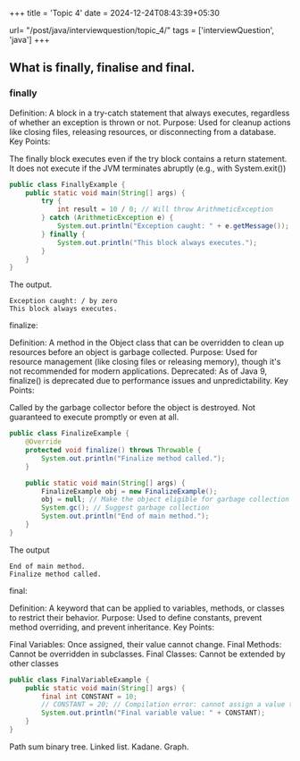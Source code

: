 +++
title = 'Topic 4'
date = 2024-12-24T08:43:39+05:30

url= "/post/java/interviewquestion/topic_4/"
tags = ['interviewQuestion', 'java']
+++

## What is finally, finalise and final.

### finally

Definition: A block in a try-catch statement that always executes, regardless of whether an exception is thrown or not.
Purpose: Used for cleanup actions like closing files, releasing resources, or disconnecting from a database.
Key Points:

The finally block executes even if the try block contains a return statement.
It does not execute if the JVM terminates abruptly (e.g., with System.exit())

```java 
public class FinallyExample {
    public static void main(String[] args) {
        try {
            int result = 10 / 0; // Will throw ArithmeticException
        } catch (ArithmeticException e) {
            System.out.println("Exception caught: " + e.getMessage());
        } finally {
            System.out.println("This block always executes.");
        }
    }
}
```
The output.
```
Exception caught: / by zero
This block always executes.
```

finalize:

Definition: A method in the Object class that can be overridden to clean up resources before an object is garbage collected.
Purpose: Used for resource management (like closing files or releasing memory), though it's not recommended for modern applications.
Deprecated: As of Java 9, finalize() is deprecated due to performance issues and unpredictability.
Key Points:

Called by the garbage collector before the object is destroyed.
Not guaranteed to execute promptly or even at all.

```java
public class FinalizeExample {
    @Override
    protected void finalize() throws Throwable {
        System.out.println("Finalize method called.");
    }

    public static void main(String[] args) {
        FinalizeExample obj = new FinalizeExample();
        obj = null; // Make the object eligible for garbage collection
        System.gc(); // Suggest garbage collection
        System.out.println("End of main method.");
    }
}

```
The output
```
End of main method.
Finalize method called.
```

final:

Definition: A keyword that can be applied to variables, methods, or classes to restrict their behavior.
Purpose: Used to define constants, prevent method overriding, and prevent inheritance.
Key Points:

Final Variables: Once assigned, their value cannot change.
Final Methods: Cannot be overridden in subclasses.
Final Classes: Cannot be extended by other classes

```java
public class FinalVariableExample {
    public static void main(String[] args) {
        final int CONSTANT = 10;
        // CONSTANT = 20; // Compilation error: cannot assign a value to final variable
        System.out.println("Final variable value: " + CONSTANT);
    }
}
```


Path sum binary tree.
Linked list.
Kadane.
Graph.
